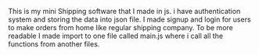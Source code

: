 This is my mini Shipping software that I made in js. i have authentication system and storing the data into json file. I made signup and login for users to make orders from home like regular shipping company. 
To be more readable I made import to one file called main.js where i call all the functions from another files.  
